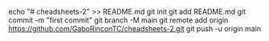 echo "# cheadsheets-2" >> README.md
  git init
  git add README.md
  git commit -m "first commit"
  git branch -M main
  git remote add origin https://github.com/GaboRinconTC/cheadsheets-2.git
  git push -u origin main
